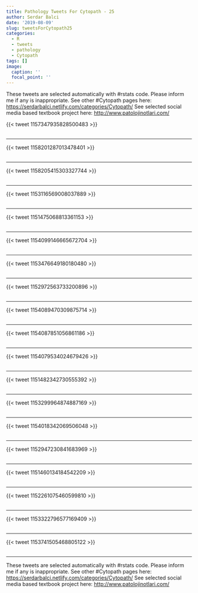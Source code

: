 ```yaml
---
title: Pathology Tweets For Cytopath - 25
author: Serdar Balci
date: '2019-08-09'
slug: tweetsForCytopath25
categories:
  - R
  - tweets
  - pathology
  - Cytopath
tags: []
image:
  caption: ''
  focal_point: ''
---
```



These tweets are selected automatically with #rstats code. Please inform me if any is inappropriate.
See other #Cytopath pages here: https://serdarbalci.netlify.com/categories/Cytopath/ 
See selected social media based textbook project here: http://www.patolojinotlari.com/

{{< tweet 1157347935828500483 >}}
<br>
<br>
<hr>
{{< tweet 1158201287013478401 >}}
<br>
<br>
<hr>
{{< tweet 1158205415303327744 >}}
<br>
<br>
<hr>
{{< tweet 1153116569008037889 >}}
<br>
<br>
<hr>
{{< tweet 1151475068813361153 >}}
<br>
<br>
<hr>
{{< tweet 1154099146665672704 >}}
<br>
<br>
<hr>
{{< tweet 1153476649180180480 >}}
<br>
<br>
<hr>
{{< tweet 1152972563733200896 >}}
<br>
<br>
<hr>
{{< tweet 1154089470309875714 >}}
<br>
<br>
<hr>
{{< tweet 1154087851056861186 >}}
<br>
<br>
<hr>
{{< tweet 1154079534024679426 >}}
<br>
<br>
<hr>
{{< tweet 1151482342730555392 >}}
<br>
<br>
<hr>
{{< tweet 1153299964874887169 >}}
<br>
<br>
<hr>
{{< tweet 1154018342069506048 >}}
<br>
<br>
<hr>
{{< tweet 1152947230841683969 >}}
<br>
<br>
<hr>
{{< tweet 1151460134184542209 >}}
<br>
<br>
<hr>
{{< tweet 1152261075460599810 >}}
<br>
<br>
<hr>
{{< tweet 1153322796577169409 >}}
<br>
<br>
<hr>
{{< tweet 1153741505468805122 >}}
<br>
<br>
<hr>


These tweets are selected automatically with #rstats code. Please inform me if any is inappropriate.
See other #Cytopath pages here: https://serdarbalci.netlify.com/categories/Cytopath/ 
See selected social media based textbook project here: http://www.patolojinotlari.com/
